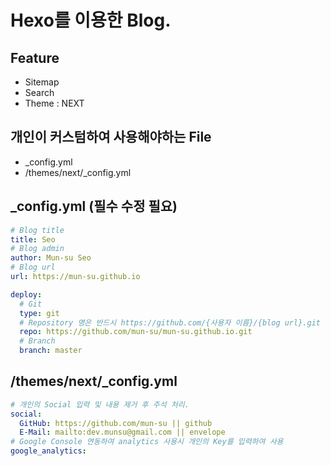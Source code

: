 # Hexo를 이용한 Blog.

## Feature
- Sitemap
- Search
- Theme : NEXT

## 개인이 커스텀하여 사용해야하는 File
- _config.yml
- /themes/next/_config.yml

## _config.yml (필수 수정 필요)
```yaml
# Blog title
title: Seo
# Blog admin
author: Mun-su Seo
# Blog url
url: https://mun-su.github.io

deploy:
  # Git
  type: git
  # Repository 명은 반드시 https://github.com/{사용자 이름}/{blog url}.git
  repo: https://github.com/mun-su/mun-su.github.io.git
  # Branch
  branch: master
```

## /themes/next/_config.yml
```yaml
# 개인의 Social 입력 및 내용 제거 후 주석 처리.
social:
  GitHub: https://github.com/mun-su || github
  E-Mail: mailto:dev.munsu@gmail.com || envelope
# Google Console 연동하여 analytics 사용시 개인의 Key를 입력하여 사용
google_analytics:
```
